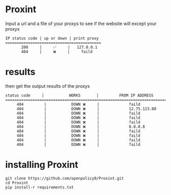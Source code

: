 # Proxint
Input a url and a file of your proxys to see if the website will except your proxys

```
IP status code | up or down | print proxy
==========================================
       200     |     ✅️     |   127.0.0.1
       404     |     ❌️     |     faild
```

# results
then get the output results of the proxys

```
status code     |           WORKS       |         FROM IP ADDRESS
=================================================================================
     404         |           DOWN ❌     |             faild
     404         |           DOWN ❌     |             12.75.123.88
     404         |           DOWN ❌     |             faild
     404         |           DOWN ❌     |             faild
     404         |           DOWN ❌     |             faild
     404         |           DOWN ❌     |             8.8.8.8
     404         |           DOWN ❌     |             faild
     404         |           DOWN ❌     |             faild
     404         |           DOWN ❌     |             faild
     404         |           DOWN ❌     |             faild
 ```

# installing Proxint
```
git clone https://github.com/openpolicy0/Proxint.git
cd Proxint
pip install-r requirements.txt 
```
